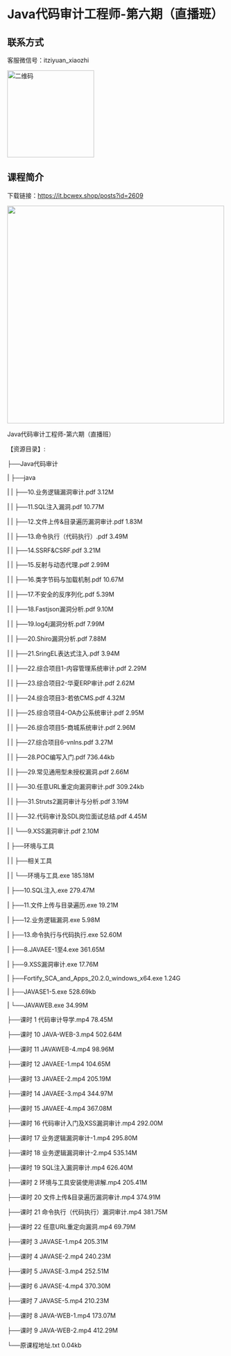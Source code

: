 # Java代码审计工程师-第六期（直播班）

## 联系方式

客服微信号：itziyuan_xiaozhi

<img src="https://ziyuanyun.oss-cn-guangzhou.aliyuncs.com/common/20240614073449/666b82192834a.jpg" width="200" height="200" alt="二维码">

## 课程简介

下载链接：https://it.bcwex.shop/posts?id=2609

<img src="https://ziyuanyun.oss-cn-guangzhou.aliyuncs.com/yun/20240515184137/66449161a750a.jpg" width="500" alt="">

  Java代码审计工程师-第六期（直播班）



 【资源目录】:

 ├──Java代码审计

 | ├──java

 | | ├──10.业务逻辑漏洞审计.pdf 3.12M

 | | ├──11.SQL注入漏洞.pdf 10.77M

 | | ├──12.文件上传&amp;目录遍历漏洞审计.pdf 1.83M

 | | ├──13.命令执行（代码执行）.pdf 3.49M

 | | ├──14.SSRF&amp;CSRF.pdf 3.21M

 | | ├──15.反射与动态代理.pdf 2.99M

 | | ├──16.类字节码与加载机制.pdf 10.67M

 | | ├──17.不安全的反序列化.pdf 5.39M

 | | ├──18.Fastjson漏洞分析.pdf 9.10M

 | | ├──19.log4j漏洞分析.pdf 7.99M

 | | ├──20.Shiro漏洞分析.pdf 7.88M

 | | ├──21.SringEL表达式注入.pdf 3.94M

 | | ├──22.综合项目1-内容管理系统审计.pdf 2.29M

 | | ├──23.综合项目2-华夏ERP审计.pdf 2.62M

 | | ├──24.综合项目3-若依CMS.pdf 4.32M

 | | ├──25.综合项目4-OA办公系统审计.pdf 2.95M

 | | ├──26.综合项目5-商城系统审计.pdf 2.96M

 | | ├──27.综合项目6-vnlns.pdf 3.27M

 | | ├──28.POC编写入门.pdf 736.44kb

 | | ├──29.常见通用型未授权漏洞.pdf 2.66M

 | | ├──30.任意URL重定向漏洞审计.pdf 309.24kb

 | | ├──31.Struts2漏洞审计与分析.pdf 3.19M

 | | ├──32.代码审计及SDL岗位面试总结.pdf 4.45M

 | | └──9.XSS漏洞审计.pdf 2.10M

 | ├──环境与工具

 | | ├──相关工具

 | | └──环境与工具.exe 185.18M

 | ├──10.SQL注入.exe 279.47M

 | ├──11.文件上传与目录遍历.exe 19.21M

 | ├──12.业务逻辑漏洞.exe 5.98M

 | ├──13.命令执行与代码执行.exe 52.60M

 | ├──8.JAVAEE-1至4.exe 361.65M

 | ├──9.XSS漏洞审计.exe 17.76M

 | ├──Fortify_SCA_and_Apps_20.2.0_windows_x64.exe 1.24G

 | ├──JAVASE1-5.exe 528.69kb

 | └──JAVAWEB.exe 34.99M

 ├──课时 1 代码审计导学.mp4 78.45M

 ├──课时 10 JAVA-WEB-3.mp4 502.64M

 ├──课时 11 JAVAWEB-4.mp4 98.96M

 ├──课时 12 JAVAEE-1.mp4 104.65M

 ├──课时 13 JAVAEE-2.mp4 205.19M

 ├──课时 14 JAVAEE-3.mp4 344.97M

 ├──课时 15 JAVAEE-4.mp4 367.08M

 ├──课时 16 代码审计入门及XSS漏洞审计.mp4 292.00M

 ├──课时 17 业务逻辑漏洞审计-1.mp4 295.80M

 ├──课时 18 业务逻辑漏洞审计-2.mp4 535.14M

 ├──课时 19 SQL注入漏洞审计.mp4 626.40M

 ├──课时 2 环境与工具安装使用讲解.mp4 205.41M

 ├──课时 20 文件上传&amp;目录遍历漏洞审计.mp4 374.91M

 ├──课时 21 命令执行（代码执行）漏洞审计.mp4 381.75M

 ├──课时 22 任意URL重定向漏洞.mp4 69.79M

 ├──课时 3 JAVASE-1.mp4 205.31M

 ├──课时 4 JAVASE-2.mp4 240.23M

 ├──课时 5 JAVASE-3.mp4 252.51M

 ├──课时 6 JAVASE-4.mp4 370.30M

 ├──课时 7 JAVASE-5.mp4 210.23M

 ├──课时 8 JAVA-WEB-1.mp4 173.07M

 ├──课时 9 JAVA-WEB-2.mp4 412.29M

 └──原课程地址.txt 0.04kb

  